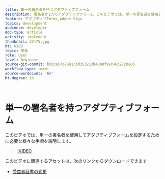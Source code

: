 ```yaml
---
title: 単一の署名者を持つアダプティブフォーム
description: 署名者が1人のアダプティブフォーム このビデオでは、単一の署名者を使用してアダプティブフォームを設定するために必要な様々な手順を説明します。
feature: アダプティブForms,Adobe Sign
topics: development
audience: developer
doc-type: article
activity: implement
thumbnail: 39475.jpg
kt: 6103
topic: 開発
role: User
level: Beginner
source-git-commit: b0bca57676813bd353213b4808f99c463272de85
workflow-type: tm+mt
source-wordcount: '66'
ht-degree: 1%

---
```


# 単一の署名者を持つアダプティブフォーム


このビデオでは、単一の署名者を使用してアダプティブフォームを設定するために必要な様々な手順を説明します。

>[!VIDEO](https://video.tv.adobe.com/v/39475/?quality=9&learn=on)

このビデオに関連するアセットは、次のリンクからダウンロードできます

* [受益者証書の変更 ](assets/change-of-beneficiary-form.zip)
